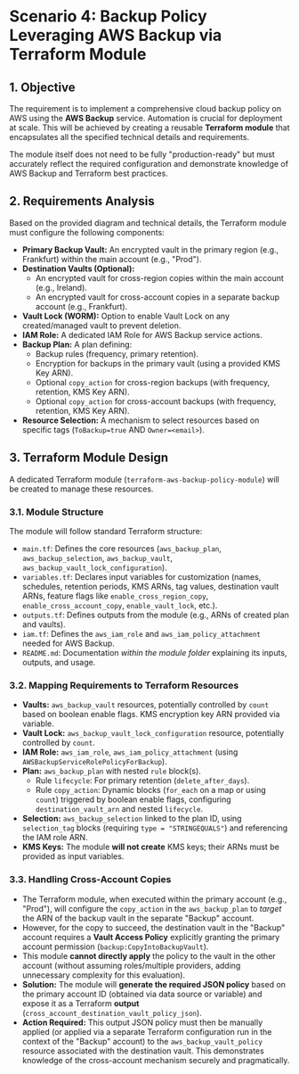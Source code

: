 # Scenario 4: Backup Policy Leveraging AWS Backup via Terraform Module

## 1. Objective

The requirement is to implement a comprehensive cloud backup policy on AWS using the **AWS Backup** service. Automation is crucial for deployment at scale. This will be achieved by creating a reusable **Terraform module** that encapsulates all the specified technical details and requirements.

The module itself does not need to be fully "production-ready" but must accurately reflect the required configuration and demonstrate knowledge of AWS Backup and Terraform best practices.

## 2. Requirements Analysis

Based on the provided diagram and technical details, the Terraform module must configure the following components:

*   **Primary Backup Vault:** An encrypted vault in the primary region (e.g., Frankfurt) within the main account (e.g., "Prod").
*   **Destination Vaults (Optional):**
    *   An encrypted vault for cross-region copies within the main account (e.g., Ireland).
    *   An encrypted vault for cross-account copies in a separate backup account (e.g., Frankfurt).
*   **Vault Lock (WORM):** Option to enable Vault Lock on any created/managed vault to prevent deletion.
*   **IAM Role:** A dedicated IAM Role for AWS Backup service actions.
*   **Backup Plan:** A plan defining:
    *   Backup rules (frequency, primary retention).
    *   Encryption for backups in the primary vault (using a provided KMS Key ARN).
    *   Optional `copy_action` for cross-region backups (with frequency, retention, KMS Key ARN).
    *   Optional `copy_action` for cross-account backups (with frequency, retention, KMS Key ARN).
*   **Resource Selection:** A mechanism to select resources based on specific tags (`ToBackup=true` AND `Owner=<email>`).

## 3. Terraform Module Design

A dedicated Terraform module (`terraform-aws-backup-policy-module`) will be created to manage these resources.

### 3.1. Module Structure

The module will follow standard Terraform structure:

*   `main.tf`: Defines the core resources (`aws_backup_plan`, `aws_backup_selection`, `aws_backup_vault`, `aws_backup_vault_lock_configuration`).
*   `variables.tf`: Declares input variables for customization (names, schedules, retention periods, KMS ARNs, tag values, destination vault ARNs, feature flags like `enable_cross_region_copy`, `enable_cross_account_copy`, `enable_vault_lock`, etc.).
*   `outputs.tf`: Defines outputs from the module (e.g., ARNs of created plan and vaults).
*   `iam.tf`: Defines the `aws_iam_role` and `aws_iam_policy_attachment` needed for AWS Backup.
*   `README.md`: Documentation *within the module folder* explaining its inputs, outputs, and usage.

### 3.2. Mapping Requirements to Terraform Resources

*   **Vaults:** `aws_backup_vault` resources, potentially controlled by `count` based on boolean enable flags. KMS encryption key ARN provided via variable.
*   **Vault Lock:** `aws_backup_vault_lock_configuration` resource, potentially controlled by `count`.
*   **IAM Role:** `aws_iam_role`, `aws_iam_policy_attachment` (using `AWSBackupServiceRolePolicyForBackup`).
*   **Plan:** `aws_backup_plan` with nested `rule` block(s).
    *   Rule `lifecycle`: For primary retention (`delete_after_days`).
    *   Rule `copy_action`: Dynamic blocks (`for_each` on a map or using `count`) triggered by boolean enable flags, configuring `destination_vault_arn` and nested `lifecycle`.
*   **Selection:** `aws_backup_selection` linked to the plan ID, using `selection_tag` blocks (requiring `type = "STRINGEQUALS"`) and referencing the IAM role ARN.
*   **KMS Keys:** The module **will not create** KMS keys; their ARNs must be provided as input variables.

### 3.3. Handling Cross-Account Copies

*   The Terraform module, when executed within the primary account (e.g., "Prod"), will configure the `copy_action` in the `aws_backup_plan` to *target* the ARN of the backup vault in the separate "Backup" account.
*   However, for the copy to succeed, the destination vault in the "Backup" account requires a **Vault Access Policy** explicitly granting the primary account permission (`backup:CopyIntoBackupVault`).
*   This module **cannot directly apply** the policy to the vault in the other account (without assuming roles/multiple providers, adding unnecessary complexity for this evaluation).
*   **Solution:** The module will **generate the required JSON policy** based on the primary account ID (obtained via data source or variable) and expose it as a Terraform **output** (`cross_account_destination_vault_policy_json`).
*   **Action Required:** This output JSON policy must then be manually applied (or applied via a separate Terraform configuration run in the context of the "Backup" account) to the `aws_backup_vault_policy` resource associated with the destination vault. This demonstrates knowledge of the cross-account mechanism securely and pragmatically.
